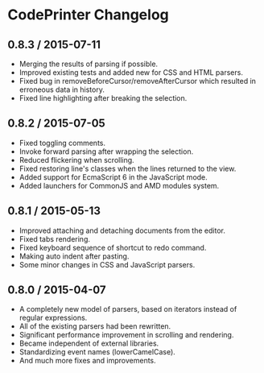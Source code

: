 # CodePrinter Changelog

## 0.8.3 / 2015-07-11
+ Merging the results of parsing if possible.
+ Improved existing tests and added new for CSS and HTML parsers.
+ Fixed bug in removeBeforeCursor/removeAfterCursor which resulted in erroneous data in history.
+ Fixed line highlighting after breaking the selection.

## 0.8.2 / 2015-07-05
+ Fixed toggling comments.
+ Invoke forward parsing after wrapping the selection.
+ Reduced flickering when scrolling.
+ Fixed restoring line's classes when the lines returned to the view.
+ Added support for EcmaScript 6 in the JavaScript mode.
+ Added launchers for CommonJS and AMD modules system.

## 0.8.1 / 2015-05-13
+ Improved attaching and detaching documents from the editor.
+ Fixed tabs rendering.
+ Fixed keyboard sequence of shortcut to redo command.
+ Making auto indent after pasting.
+ Some minor changes in CSS and JavaScript parsers.

## 0.8.0 / 2015-04-07
+ A completely new model of parsers, based on iterators instead of regular expressions.
+ All of the existing parsers had been rewritten.
+ Significant performance improvement in scrolling and rendering.
+ Became independent of external libraries.
+ Standardizing event names (lowerCamelCase).
+ And much more fixes and improvements.
